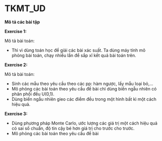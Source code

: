 # TKMT_UD

**Mô tả các bài tập**

**Exercise 1:**

Mô tả bài toán:
- Thì vì dùng toán học để giải các bài xác suất. Ta dùng máy tính mô phỏng bài toán, chạy nhiều lần để sắp xĩ kết quả bài toán trên.

**Exercise 2:**

Mô tả bài toán:
- Sinh các mẫu theo yêu cầu theo các pp: hàm ngược, lấy mẫu loại bỏ,...
- Mô phỏng các bài toán theo yêu cầu đề bài chỉ dùng biến ngẫu nhiên có phân phối đều U(0,1).
- Dùng biến ngẫu nhiên gieo các điểm đều trong một hình bất kì một cách hiệu quả.

**Exercise 3:**
- Dùng phương pháp Monte Carlo, ước lượng các giá trị một cách hiệu quả có sai số chuẩn, độ tin cậy bé hơn giá trị cho trước cho trước. 
- Mô phỏng các bài toán theo yêu cầu đề bài
